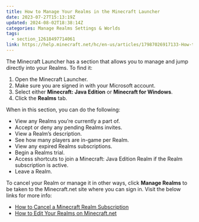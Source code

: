 ```yaml
---
title: How to Manage Your Realms in the Minecraft Launcher
date: 2023-07-27T15:13:19Z
updated: 2024-08-02T18:38:14Z
categories: Manage Realms Settings & Worlds
tags:
  - section_12618497714061
link: https://help.minecraft.net/hc/en-us/articles/17987026917133-How-to-Manage-Your-Realms-in-the-Minecraft-Launcher
---
```


The Minecraft Launcher has a section that allows you to manage and jump directly into your Realms. To find it:

1.  Open the Minecraft Launcher.
2.  Make sure you are signed in with your Microsoft account.
3.  Select either **Minecraft: Java Edition** or **Minecraft for Windows**.
4.  Click the **Realms** tab.

When in this section, you can do the following:

- View any Realms you’re currently a part of.
- Accept or deny any pending Realms invites.
- View a Realm’s description.
- See how many players are in-game per Realm.
- View any expired Realms subscriptions.
- Begin a Realms trial.
- Access shortcuts to join a Minecraft: Java Edition Realm if the Realm subscription is active.
- Leave a Realm.

To cancel your Realm or manage it in other ways, click **Manage Realms** to be taken to the Minecraft.net site where you can sign in. Visit the below links for more info:

- [How to Cancel a Minecraft Realm Subscription](../Manage-Realms-Subscriptions/How-to-Cancel-a-Minecraft-Realms-Subscription.md)
- [How to Edit Your Realms on Minecraft.net](./How-to-Edit-Your-Realms-on-Minecraft-net.md)
